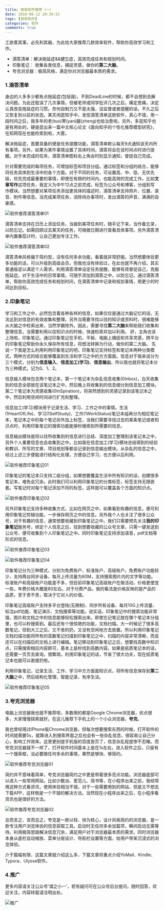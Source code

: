 ```yaml
---
title: 效率软件推荐（一）
date: 2018-06-12 20:39:52
tags: [效率软件]
categories: 软件
comments: true
---
```


工欲善其事，必先利其器，为此给大家推荐几款效率软件，帮助你高效学习和工作。
+  滴答清单：解决拖延症&&健忘症，高效完成任务和规划时间。
+  印象笔记： 收集各类信息，捕捉灵感，做你的**第二大脑**。
+  夸克浏览器：极简风格，满足你对浏览器最本质的需求。

### 1.滴答清单
身边的人多多少都有点拖延症(包括我)，不到DeadLine的时候，都不会想到去解决问题。为此还耽误了几次事情，但被老师或同学批评几次之后，痛定思痛，决定认真改变拖延症的习惯。奈何自制力又不是太强，没监督或者提醒的话，不久之后又恢复到以前的状态。某天闲逛知乎中，发现滴答清单这款软件，真心不错，用一段时间之后，我多年的老(tuo)寒(yan)腿(zheng)也给治愈啦。另外，多逛知乎也是有用处的，硬是逛出来一篇中文核心论文《面向知乎的个性化推荐模型研究》，在知网现在也能检索到啦，大雾。

解决拖延症，首要具备的便是任务提醒功能，滴答清单默认每天9点通知该天内所有事项。另外，如果为某件事情设置了具体时间，滴答将会在该时间点时进行提醒。对于未完成的任务，滴答清单图标右上角会时刻显示通知，督促自己完成。

针对需要完成的每项任务，可增加标签和项目分组。通过标签和分组的结合，能够将任务具体到生活中的各个方面。对于不同的任务，可设置高、中、低、无优先级，优先完成最重要的事情，即使在有限的时间内，也能高效的完成工作。比如**文章写作**这项任务，我定义为中午12点之前完成，标签为公众号和博客，分组到写作模块。当然想要对某项任务添加更具体的描述时，滴答清单支持照片、位置、录音、附件等信息。当完成某项任务，消除待办事项时，发出滴答的声音，满满的自豪感。

![软件推荐滴答清单01](效率软件推荐（一）/软件推荐滴答清单01.PNG)

滴答清单支持在日历上添加任务，当接到某项任务时，随手记下来，当作备忘录，以防忘记。如需回顾过去某天的任务，可根据日期进行查看具体事项。另外滴答清单内置番茄计时，让自己更加专注工作。

![软件推荐滴答清单02](效率软件推荐（一）/软件推荐滴答清单02.PNG)

滴答清单风格偏于简约型，没有任何多余功能，看着就非常舒服。当然想要体验更多功能的话，可以升级到高级会员，但我也没有体验过，在此也就不再介绍，其实普通版足以满足个人需求。利用滴答清单设定任务提醒，能够有效督促自己，克服拖延症。对于生活中的日常事情，可随手添加到滴答之中，以防忘记。通过滴答清单，帮助你高效完成任务和规划时间，在滴答清单中记录和规划事情，用更少的时间达到目标。

### 2.印象笔记
学习和工作之中，必然包含着各种各样的信息，如果仅仅是通过大脑记忆的话，无法达到对信息的有效收集和整理。另外当需要寻找以往的知识或资料时，很难能够从大脑之中检索出来，当然学霸除外。因此，需要寻找**第二大脑**来帮助我们收集和整理信息，当需要利用以往知识点的时候，快速检索并加以利用。
好，主角也该上场啦，印象笔记。通过印象笔记在手机、平板、电脑上捕捉和共享灵感，跨平台的印象笔记帮助你永久保存所有信息，将想法转换为行动，做你的第二大脑。
先说一下我是怎么利用利用印象笔记的吧。印象笔记支持标签和笔记本两种分类模式，两种方式的结合能够覆盖到生活和学习之中的方方面面。信息对于我来说分为三个模式，分别为**信息输入**、**信息加工(学习)**、**信息输出**，所以我也就将笔记本分为三种模式，记为0、1、2。

信息输入模块包含两个笔记本，第一个笔记本为杂乱信息收集(0Inbox)，白天收集到的信息全部放在该笔记本之中，然后晚上将收集到的信息细分到信息加工模块。第二个笔记本为灵感收集(0InSpiration)，将突然想到的灵感记录到该笔记本之中，然后利用空闲时间进行扩充和整理。

信息加工(学习)模块用于记录生活、学习、工作之中的事情。生活(1HeartOfLife)、学习(1SelfStudy)、工作(1WorkStatus)笔记本组再分为相应笔记本，笔记本之中的每个笔记另外加上标签，当我们需要寻找过去的某条笔记或者知识点时，利用印象笔记的搜索功能能够秒搜索到所需要的信息。

信息输出模块是将以往所收集到的信息进行总结、深度加工整理到该笔记本之中，另外个人重要信息也会收集到之中。比如我在信息加工(学习)模块总结得到的经验和教训、所写的文章、项目规划等都会记录到信息输出模块。从杂乱的信息之中，经过上述三步便能进行结构化处理，方便自己学习，也方便以后利用。

![软件推荐印象笔记01](效率软件推荐（一）/软件推荐印象笔记01.PNG)

印象笔记的笔记本只支持二级分组，如果想要覆盖生活中所有知识的话，创建很多笔记本，难免会冗余。此时我们可以利用印象笔记的分类标签，标签支持无限嵌套。写笔记时对每个笔记添加不同的标签，这样就可以覆盖各个方面的知识点。

![软件推荐印象笔记02](效率软件推荐（一）/软件推荐印象笔记02.PNG)

另外印象笔记支持多种收集方式，比如在网页之中，如果看到有趣的信息，便可利用印象笔记剪辑功能，一步保存网页之中的信息。另外我个人也关注了很多公众号，对于有趣的信息，通常想要收藏到印象笔记之中。我们只需要预先关注**我的印象笔记**服务号，绑定个人信息之后，找到想要收藏的公众号文章，只需一键发送到公众号，便可收集到个人印象笔记之中。同时印象笔记支持添加语音，pdf文档等形式的信息。

![软件推荐印象笔记03](效率软件推荐（一）/软件推荐印象笔记03.PNG)

![软件推荐印象笔记04](效率软件推荐（一）/软件推荐印象笔记04.PNG)

印象笔记分为三种模式，分别为免费账户、标准账户、高级账户。免费账户功能较少，支持两台同步设备，每月上传流量为60M，支持搜索图片内的文字等功能。标准账户和高级账户功能差不多，但目前印象笔记高级账户在做活动，价格更便宜一些，年费价格大概是80左右。对于付费产品，我的看法是价格反映的是产品的品质，至于贵不贵，取决于它对人的价值。

印象笔记高级账户支持多平台登陆(无限制)、同步所有设备、每月10G上传流量、标注pdf功能、笔记演示、文档搜索等功能。说实话，印象笔记中的搜索功能非常强，图片和文档之中的信息能够轻松搜索出来。即使忘记笔记放在哪个笔记本分组里，也可以秒搜索到。最后还有个很惊艳的功能，文档扫描。大一时候记了很多高数笔记，但到大三之后，又不舍的扔，又没有空闲地方去放置。所以利用印象笔记文档扫描功能将所有的高数笔记扫描到印象笔记之中，扫描的内容非常清晰，而且还可以在扫描后的文档上进行编辑。笔记移动到印象笔记之后，想要找高数中知识点，只需搜索相应内容即可，基本上是秒找到高数内容。如果是纸质笔记本的话，还需要一页页去查询，很繁琐。利用印象笔记的话，节省了很大功夫，现在纸质笔记本也就可以直接扔啦。

利用印象笔记，记录生活、工作、学习中方方面面知识点，将所有信息保存到**第二大脑**之中，然后结构化管理，智能记录，有序生活。

![软件推荐印象笔记05](效率软件推荐（一）/软件推荐印象笔记05.PNG)

### 3.夸克浏览器

电脑上浏览器我也就不推荐啦，多数用的都是Google Chrome浏览器，优点很多，大家慢慢探索就好。在这儿推荐下手机上的一个小众浏览器，**夸克**。

我也曾经用过iPhone版Chrome浏览器，但每次想要搜索东西的时候，打开软件的时间就需要5s，就算进入到搜索界面之后也会有一些杂乱信息，很容易让自己分心，影响工作效率。这里更别提手机版的百度首页了，信息杂乱程度惨不忍睹。而夸克浏览器就不一样了，打开软件时间基本上是在1s左右，进入软件之后，只留有一个搜索框，没必要做任何多余的事情，果然是够快、够简约。

![软件推荐夸克浏览器01](效率软件推荐（一）/软件推荐夸克浏览器01.PNG)

简约并不意味着简单，夸克浏览器简约之中更是带着很多亮点功能。浏览器底部可以进入一些常用网站，比如少数派、爱范儿、简书等，在小程序出来之前，我经常用这种方式看资讯，使用体验相当不错。对于一些需要用到的网站，但是又不想去下载APP，这样倒是一个不错的解决方法。当然现在小程序出来之后，在小程序看资讯也是很好的方法。

![软件推荐夸克浏览器02](效率软件推荐（一）/软件推荐夸克浏览器02.PNG)

总而言之、言而总之，夸克是一款以轻、快为核心，设计风格简约的浏览器，是一款专注用户浏览体验的信息获取工具。启动时无任何多余加载项，瞬间启动无需等待。利用极简思路解决信息冗余，满足用户对于浏览器最本质的需求。同时浏览器本身从底栏自动缩放、菜单分层设计、导航栏设置等方面，给用户带来沉浸式的浏览体验。

介于篇幅有限，这篇文章就介绍这么多，下篇文章将重点介绍YoMail、Kindle、Typora、Ulysse软件。

### 4.推广

更多内容请关注公众号’谓之小一’，若有疑问可在公众号后台提问，随时回答，欢迎关注，内容转载请注明出处。

![推广](http://p66yyzg4i.bkt.clouddn.com/%E6%8E%A8%E5%B9%BF.png)